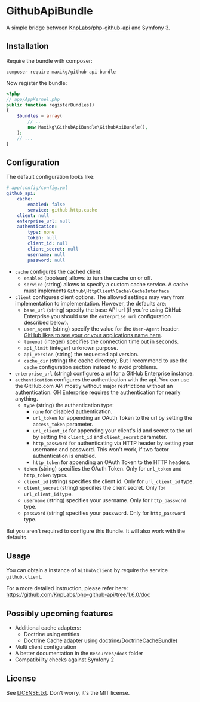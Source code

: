 # GithubApiBundle

A simple bridge between
[KnpLabs/php-github-api](https://github.com/KnpLabs/php-github-api) and
Symfony 3.

## Installation

Require the bundle with composer:

```
composer require maxikg/github-api-bundle
```

Now register the bundle:

```php
<?php
// app/AppKernel.php
public function registerBundles()
{
    $bundles = array(
        // ...
        new Maxikg\GithubApiBundle\GithubApiBundle(),
    );
    // ...
}
```

## Configuration

The default configuration looks like:

```yaml
# app/config/config.yml
github_api:
    cache:
        enabled: false
        service: github.http.cache
    client: null
    enterprise_url: null
    authentication:
        type: none
        token: null
        client_id: null
        client_secret: null
        username: null
        password: null
```

 * `cache` configures the cached client.
    * `enabled` (boolean) allows to turn the cache on or off.
    * `service` (string) allows to specify a custom cache service. A
      cache must implements `Github\HttpClient\Cache\CacheInterface`
 * `client` configures client options. The allowed settings may vary
    from implementation to implementation. However, the defaults are:
    * `base_url` (string) specify the base API url (if you're using
      GitHub Enterprise you should use the `enterprise_url`
      configuration described below).
    * `user_agent` (string) specify the value for the `User-Agent`
      header.
      [GitHub likes to see your or your applications name here](https://developer.github.com/v3/#user-agent-required).
    * `timeout` (integer) specifies the connection time out in seconds.
    * `api_limit` (integer) unknown purpose.
    * `api_version` (string) the requested api version.
    * `cache_dir` (string) the cache directory. But I recommend to use
      the `cache` configuration section instead to avoid problems.
 * `enterprise_url` (string) configures a url for a GitHub Enterprise
   instance.
 * `authentication` configures the authentication with the api. You can
   use the GitHub.com API mostly without major restrictions without an
   authentication. GH Enterprise requires the authentication for nearly
   anything.
    * `type` (string) the authentication type:
      * `none` for disabled authentication.
      * `url_token` for appending an OAuth Token to the url by setting
        the `access_token` parameter.
      * `url_client_id` for appending your client's id and secret to
        the url by setting the `client_id` and `client_secret`
        parameter.
      * `http_password` for authenticating via HTTP header by setting
        your username and password. This won't work, if two factor
        authentication is enabled.
      * `http_token` for appending an OAuth Token to the HTTP headers.
    * `token` (string) specifies the OAuth Token. Only for `url_token`
      and `http_token` types.
    * `client_id` (string) specifies the client id. Only for
      `url_client_id` type.
    * `client_secret` (string) specifies the client secret. Only for
      `url_client_id` type.
    * `username` (string) specifies your username. Only for
      `http_password` type.
    * `password` (string) specifies your password. Only for
      `http_password` type.

But you aren't required to configure this Bundle. It will also work
with the defaults.

## Usage

You can obtain a instance of `Github\Client` by require the service
`github.client`.

For a more detailed instruction, please refer here:
https://github.com/KnpLabs/php-github-api/tree/1.6.0/doc

## Possibly upcoming features

 * Additional cache adapters:
   * Doctrine using entities
   * Doctrine Cache adapter using
     [doctrine/DoctrineCacheBundle](https://github.com/doctrine/DoctrineCacheBundle))
 * Multi client configuration
 * A better documentation in the `Resources/docs` folder
 * Compatibility checks against Symfony 2

## License

See [LICENSE.txt](./LICENSE.txt). Don't worry, it's the MIT license.
